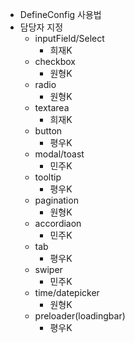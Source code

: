 - DefineConfig 사용법
- 담당자 지정
    - inputField/Select
        - 희재K
    - checkbox
        - 원형K
    - radio
        - 원형K
    - textarea
        - 희재K
    - button
        - 평우K
    - modal/toast
        - 민주K
    - tooltip
        - 평우K
    - pagination
        - 원형K
    - accordiaon
        - 민주K
    - tab
        - 평우K
    - swiper
        - 민주K
    - time/datepicker
        - 원형K
    - preloader(loadingbar)
        - 평우K
